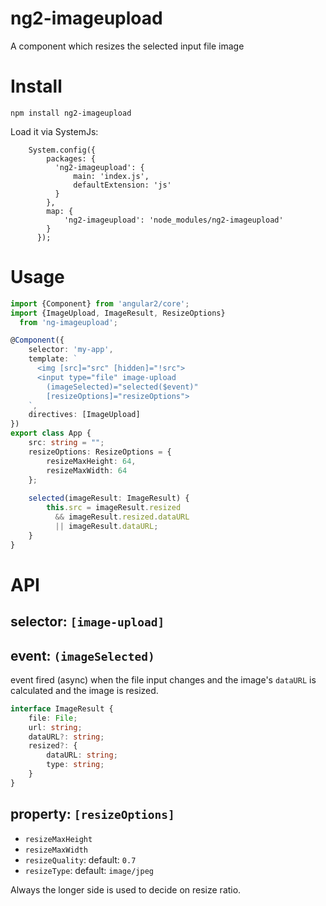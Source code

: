 # ng2-imageupload
A component which resizes the selected input file image

# Install

```
npm install ng2-imageupload
```

Load it via SystemJs:

```
    System.config({
        packages: {        
          'ng2-imageupload': {
              main: 'index.js',
              defaultExtension: 'js'
          }
        },
        map: {
            'ng2-imageupload': 'node_modules/ng2-imageupload'
        }
      });
```

# Usage 

```typescript
import {Component} from 'angular2/core';
import {ImageUpload, ImageResult, ResizeOptions}
  from 'ng-imageupload';

@Component({
    selector: 'my-app',
    template: `
      <img [src]="src" [hidden]="!src">
      <input type="file" image-upload
        (imageSelected)="selected($event)"
        [resizeOptions]="resizeOptions">
    `,
    directives: [ImageUpload]
})
export class App {
    src: string = "";
    resizeOptions: ResizeOptions = {
        resizeMaxHeight: 64,
        resizeMaxWidth: 64
    };
    
    selected(imageResult: ImageResult) {
        this.src = imageResult.resized 
          && imageResult.resized.dataURL
          || imageResult.dataURL;
    }
}
```
# API
## selector: `[image-upload]`

## event: `(imageSelected)`
event fired (async) when the file input changes and the image's `dataURL` is calculated and the image is resized.

```typescript
interface ImageResult {
    file: File;
    url: string;
    dataURL?: string;
    resized?: {
        dataURL: string;
        type: string;
    }
}
```

## property: `[resizeOptions]`

 - `resizeMaxHeight`
 - `resizeMaxWidth`
 - `resizeQuality`: default: `0.7`
 - `resizeType`: default: `image/jpeg` 

Always the longer side is used to decide on resize ratio.